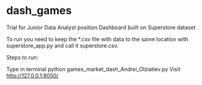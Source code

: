 # dash_games
Trial for Junior Data Analyst position
Dashboard built on Superstore dataset

To run you need to keep the *.csv file with data to the same location with superstore_app.py and call it superstore.csv.

Steps to run:

Type in terminal python games_market_dash_Andrei_Olziatiev.py
Visit http://127.0.0.1:8050/
